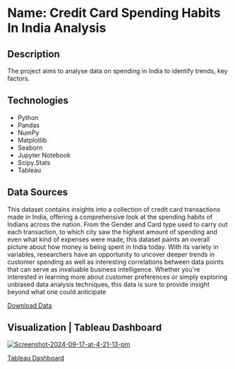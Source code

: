 # Name: Credit Card Spending Habits In India Analysis

## Description
The project aims to analyse data on spending in India to identify trends, key factors.

## Technologies
- Python
- Pandas
- NumPy
- Matplotlib
- Seaborn
- Jupyter Notebook
- Scipy.Stats
- Tableau
  
## Data Sources
This dataset contains insights into a collection of credit card transactions made in India, offering a comprehensive look at the spending habits of Indians across the nation. From the Gender and Card type used to carry out each transaction, to which city saw the highest amount of spending and even what kind of expenses were made, this dataset paints an overall picture about how money is being spent in India today. With its variety in variables, researchers have an opportunity to uncover deeper trends in customer spending as well as interesting correlations between data points that can serve as invaluable business intelligence. Whether you're interested in learning more about customer preferences or simply exploring unbiased data analysis techniques, this data is sure to provide insight beyond what one could anticipate

[Download Data](https://www.kaggle.com/datasets/thedevastator/analyzing-credit-card-spending-habits-in-india)

## Visualization | Tableau Dashboard
<a href="https://ibb.co/1MJRf7z"><img src="https://i.ibb.co/HCpGDBh/Screenshot-2024-09-17-at-4-21-13-pm.png" alt="Screenshot-2024-09-17-at-4-21-13-pm" border="0"></a>

[Tableau Dashboard](https://public.tableau.com/app/profile/vyacheslav.uteshev/viz/CreditCardSpendingHabitsinIndia_17265012471990/Dashboard)
